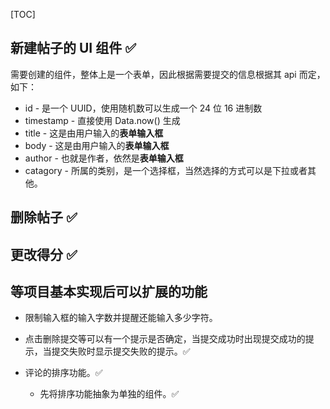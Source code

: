 [TOC]

## 新建帖子的 UI 组件 ✅

需要创建的组件，整体上是一个表单，因此根据需要提交的信息根据其 api 而定，如下：

- id - 是一个 UUID，使用随机数可以生成一个 24 位 16 进制数
- timestamp - 直接使用 Data.now() 生成
- title - 这是由用户输入的**表单输入框**
- body - 这是由用户输入的**表单输入框**
- author - 也就是作者，依然是**表单输入框**
- catagory - 所属的类别，是一个选择框，当然选择的方式可以是下拉或者其他。



## 删除帖子 ✅

## 更改得分 ✅





## 等项目基本实现后可以扩展的功能

- 限制输入框的输入字数并提醒还能输入多少字符。
- 点击删除提交等可以有一个提示是否确定，当提交成功时出现提交成功的提示，当提交失败时显示提交失败的提示。✅

- 评论的排序功能。✅
  - 先将排序功能抽象为单独的组件。✅



